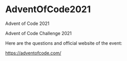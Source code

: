# AdventOfCode2021
Advent of Code 2021


Advent of Code Challenge 2021

Here are the questions and official website of the event:

https://adventofcode.com/
